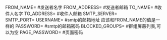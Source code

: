 FROM_NAME=     #发送者名字
FROM_ADDRESS=  #发送者邮箱
TO_NAME=       #收件人名字
TO_ADDRESS=    #收件人邮箱
SMTP_SERVER=   
SMTP_PORT= 
USERNAME=      #smtp的邮箱地址 应该和FROM_NAME的值是一样的
PASSWORD=      #smtp的邮箱密码
BLOCKED_GROUPS=  #群组屏蔽列表,可以为空
PAGE_PASSWORD=    #页面密码
